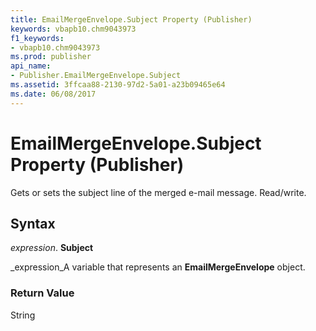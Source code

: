 ```yaml
---
title: EmailMergeEnvelope.Subject Property (Publisher)
keywords: vbapb10.chm9043973
f1_keywords:
- vbapb10.chm9043973
ms.prod: publisher
api_name:
- Publisher.EmailMergeEnvelope.Subject
ms.assetid: 3ffcaa88-2130-97d2-5a01-a23b09465e64
ms.date: 06/08/2017
---
```



# EmailMergeEnvelope.Subject Property (Publisher)

Gets or sets the subject line of the merged e-mail message. Read/write.


## Syntax

 _expression_. **Subject**

 _expression_A variable that represents an **EmailMergeEnvelope** object.


### Return Value

String


